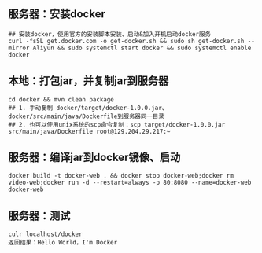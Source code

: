 ## 服务器：安装docker
```shell
## 安装docker，使用官方的安装脚本安装、启动&加入开机启动docker服务
curl -fsSL get.docker.com -o get-docker.sh && sudo sh get-docker.sh --mirror Aliyun && sudo systemctl start docker && sudo systemctl enable docker
```
## 本地：打包jar，并复制jar到服务器
```shell
cd docker && mvn clean package
## 1. 手动复制 docker/target/docker-1.0.0.jar、docker/src/main/java/Dockerfile到服务器同一目录
## 2. 也可以使用unix系统的scp命令复制：scp target/docker-1.0.0.jar src/main/java/Dockerfile root@129.204.29.217:~
```

## 服务器：编译jar到docker镜像、启动
```shell
docker build -t docker-web . && docker stop docker-web;docker rm video-web;docker run -d --restart=always -p 80:8080 --name=docker-web docker-web
```

## 服务器：测试
```shell
culr localhost/docker
返回结果：Hello World，I'm Docker
```
